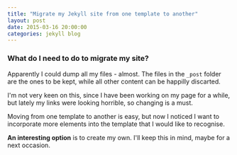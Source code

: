 ```yaml
---
title: "Migrate my Jekyll site from one template to another"
layout: post
date: 2015-03-16 20:00:00
categories: jekyll blog
---
```

### What do I need to do to migrate my site?

Apparently I could dump all my files - almost. The files in the `_post` folder are the ones to be kept, while all other content can be happilly discarted.

I'm not very keen on this, since I have been working on my page for a while, but lately my links were looking horrible, so changing is a must.

Moving from one template to another is easy, but now I noticed I want to incorporate more elements into the template that I would like to recognise.

**An interesting option** is to create my own. I'll keep this in mind, maybe for a next occasion.
